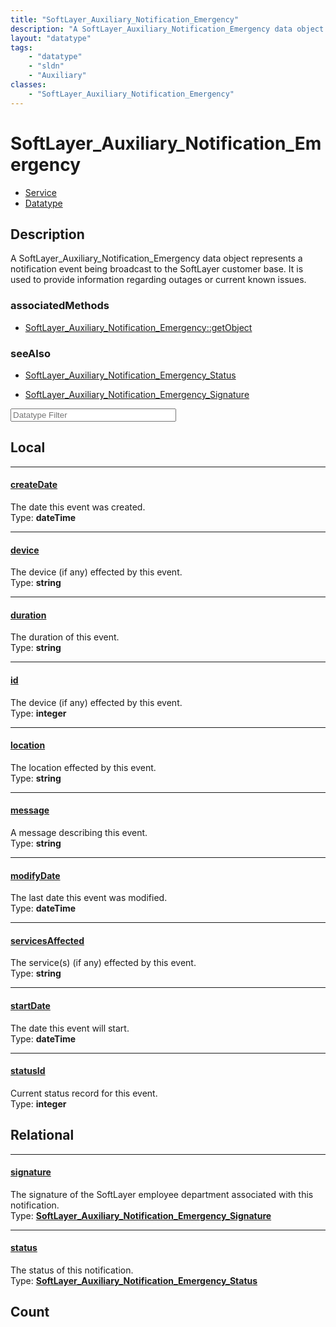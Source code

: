 ```yaml
---
title: "SoftLayer_Auxiliary_Notification_Emergency"
description: "A SoftLayer_Auxiliary_Notification_Emergency data object represents a notification event being broadcast to the SoftLaye... "
layout: "datatype"
tags:
    - "datatype"
    - "sldn"
    - "Auxiliary"
classes:
    - "SoftLayer_Auxiliary_Notification_Emergency"
---
```


# SoftLayer_Auxiliary_Notification_Emergency
<div id='service-datatype'>
    <ul id='sldn-reference-tabs'>
    <li id='service'> <a href='/reference/services/SoftLayer_Auxiliary_Notification_Emergency' >Service</a></li>    <li id='datatype'> <a href='/reference/datatypes/SoftLayer_Auxiliary_Notification_Emergency' >Datatype</a></li>
    </ul>
</div>

## Description 


A SoftLayer_Auxiliary_Notification_Emergency data object represents a notification event being broadcast to the SoftLayer customer base. It is used to provide information regarding outages or current known issues. 


### associatedMethods

*  [SoftLayer_Auxiliary_Notification_Emergency::getObject](/reference/services/SoftLayer_Auxiliary_Notification_Emergency/getObject )



### seeAlso

* [SoftLayer_Auxiliary_Notification_Emergency_Status](/reference/datatypes/SoftLayer_Auxiliary_Notification_Emergency_Status )


* [SoftLayer_Auxiliary_Notification_Emergency_Signature](/reference/datatypes/SoftLayer_Auxiliary_Notification_Emergency_Signature )




<!-- Filer BEGIN -->
<div class="view-filters">
        <div class="clearfix">
            <div class="search-input-box">
                <input placeholder="Datatype Filter" onkeyup="titleSearch(inputId='prop-input', divId='properties', elementClass='prop-row')" 
                    type="text" id="prop-input" value="" size="30" maxlength="128" class="form-text">
            </div>
        </div>
</div>
<!-- Filer END -->

<div id="properties" class="content">
<div id="localProperties" class="prop-content" >

## Local
<div class="prop-row">

-----
[createDate]: #createdate
#### [createDate]
The date this event was created.  
<span class="type-label">Type: </span>**dateTime**  



</div>
<div class="prop-row">

-----
[device]: #device
#### [device]
The device (if any) effected by this event.  
<span class="type-label">Type: </span>**string**  



</div>
<div class="prop-row">

-----
[duration]: #duration
#### [duration]
The duration of this event.  
<span class="type-label">Type: </span>**string**  



</div>
<div class="prop-row">

-----
[id]: #id
#### [id]
The device (if any) effected by this event.  
<span class="type-label">Type: </span>**integer**  



</div>
<div class="prop-row">

-----
[location]: #location
#### [location]
The location effected by this event.  
<span class="type-label">Type: </span>**string**  



</div>
<div class="prop-row">

-----
[message]: #message
#### [message]
A message describing this event.  
<span class="type-label">Type: </span>**string**  



</div>
<div class="prop-row">

-----
[modifyDate]: #modifydate
#### [modifyDate]
The last date this event was modified.  
<span class="type-label">Type: </span>**dateTime**  



</div>
<div class="prop-row">

-----
[servicesAffected]: #servicesaffected
#### [servicesAffected]
The service(s) (if any) effected by this event.  
<span class="type-label">Type: </span>**string**  



</div>
<div class="prop-row">

-----
[startDate]: #startdate
#### [startDate]
The date this event will start.  
<span class="type-label">Type: </span>**dateTime**  



</div>
<div class="prop-row">

-----
[statusId]: #statusid
#### [statusId]
Current status record for this event.  
<span class="type-label">Type: </span>**integer**  



</div>
</div>
<!-- LOCAL PROPERTY END -->

<div id="relationalProperties"  class="prop-content" >

## Relational
<div class="prop-row">

-----
[signature]: #signature
#### [signature]
The signature of the SoftLayer employee department associated with this notification.  
<span class="type-label">Type: </span>**<a href='/reference/datatypes/SoftLayer_Auxiliary_Notification_Emergency_Signature'>SoftLayer_Auxiliary_Notification_Emergency_Signature </a>**  



</div>
<div class="prop-row">

-----
[status]: #status
#### [status]
The status of this notification.  
<span class="type-label">Type: </span>**<a href='/reference/datatypes/SoftLayer_Auxiliary_Notification_Emergency_Status'>SoftLayer_Auxiliary_Notification_Emergency_Status </a>**  



</div>

## Count
</div>


